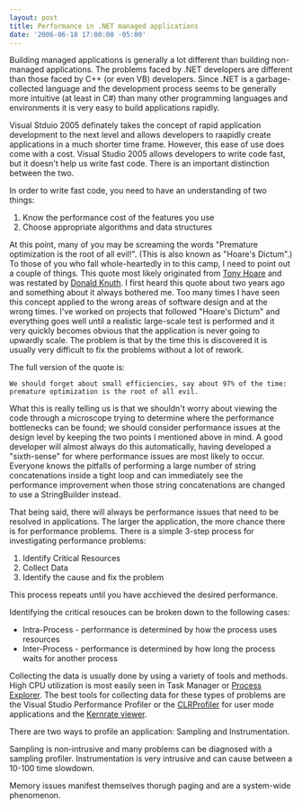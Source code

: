 ```yaml
---
layout: post
title: Performance in .NET managed applications
date: '2006-06-18 17:00:00 -05:00'
---
```


Building managed applications is generally a lot different than building non-managed applications. The problems faced by .NET developers are different than those faced by C++ (or even VB) developers. Since .NET is a garbage-collected language and the development process seems to be generally more intuitive (at least in C#) than many other programming languages and environments it is very easy to build applications rapidly.

Visual Stduio 2005 definately takes the concept of rapid application development to the next level and allows developers to raapidly create applications in a much shorter time frame. However, this ease of use does come with a cost. Visual Studio 2005 allows developers to write code fast, but it doesn't help us write fast code. There is an important distinction between the two.

In order to write fast code, you need to have an understanding of two things:

1. Know the performance cost of the features you use
2. Choose appropriate algorithms and data structures

At this point, many of you may be screaming the words "Premature optimization is the root of all evil!". (This is also known as "Hoare's Dictum".) To those of you who fall whole-heartedly in to this camp, I need to point out a couple of things. This quote most likely originated from [Tony Hoare](http://en.wikiquote.org/wiki/C._A._R._Hoare) and was restated by [Donald Knuth](http://en.wikipedia.org/wiki/Donald_Knuth). I first heard this quote about two years ago and something about it always bothered me. Too many times I have seen this concept applied to the wrong areas of software design and at the wrong times. I've worked on projects that followed "Hoare's Dictum" and everything goes well until a realistic large-scale test is performed and it very quickly becomes obvious that the application is never going to upwardly scale. The problem is that by the time this is discovered it is usually very difficult to fix the problems without a lot of rework.

The full version of the quote is:

```We should forget about small efficiencies, say about 97% of the time: premature optimization is the root of all evil.```

What this is really telling us is that we shouldn't worry about viewing the code through a microscope trying to determine where the performance bottlenecks can be found; we should consider performance issues at the design level by keeping the two points I mentioned above in mind. A good developer will almost always do this automatically, having developed a "sixth-sense" for where performance issues are most likely to occur. Everyone knows the pitfalls of performing a large number of string concatenations inside a tight loop and can immediately see the performance improvement when those string concatenations are changed to use a StringBuilder instead.

That being said, there will always be performance issues that need to be resolved in applications. The larger the application, the more chance there is for performance problems. There is a simple 3-step process for investigating performance problems:

1. Identify Critical Resources
2. Collect Data
3. Identify the cause and fix the problem

This process repeats until you have acchieved the desired performance.

Identifying the critical resouces can be broken down to the following cases:

* Intra-Process - performance is determined by how the process uses resources
* Inter-Process - performance is determined by how long the process waits for another process

Collecting the data is usually done by using a variety of tools and methods. High CPU utilization is most easily seen in Task Manager or [Process Explorer](http://www.sysinternals.com/Utilities/ProcessExplorer.html). The best tools for collecting data for these types of problems are the Visual Studio Performance Profiler or the [CLRProfiler](http://msdn.microsoft.com/netframework/downloads/tools/default.aspx) for user mode applications and the [Kernrate viewer](http://www.microsoft.com/whdc/system/sysperf/krview.mspx).

There are two ways to profile an application: Sampling and Instrumentation.

Sampling is non-intrusive and many problems can be diagnosed with a sampling profiler. Instrumentation is very intrusive and can cause between a 10-100 time slowdown.

Memory issues manifest themselves thorugh paging and are a system-wide phenomenon.